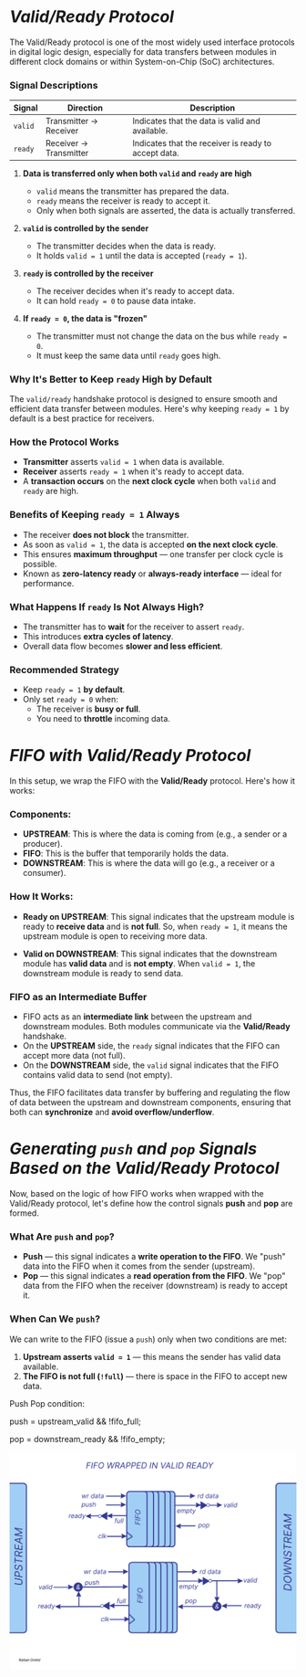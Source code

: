 # *Valid/Ready Protocol*

The Valid/Ready protocol is one of the most widely used interface protocols in digital logic design, especially for data transfers between modules in different clock domains or within System-on-Chip (SoC) architectures.

### Signal Descriptions

| Signal  | Direction         | Description                                   |
|---------|-------------------|-----------------------------------------------|
| `valid` | Transmitter → Receiver | Indicates that the data is valid and available. |
| `ready` | Receiver → Transmitter | Indicates that the receiver is ready to accept data. |



1. **Data is transferred only when both `valid` and `ready` are high**
   - `valid` means the transmitter has prepared the data.
   - `ready` means the receiver is ready to accept it.
   - Only when both signals are asserted, the data is actually transferred.

2. **`valid` is controlled by the sender**
   - The transmitter decides when the data is ready.
   - It holds `valid = 1` until the data is accepted (`ready = 1`).

3. **`ready` is controlled by the receiver**
   - The receiver decides when it's ready to accept data.
   - It can hold `ready = 0` to pause data intake.

4. **If `ready = 0`, the data is "frozen"**
   - The transmitter must not change the data on the bus while `ready = 0`.
   - It must keep the same data until `ready` goes high.

### Why It's Better to Keep `ready` High by Default

The `valid/ready` handshake protocol is designed to ensure smooth and efficient data transfer between modules. Here's why keeping `ready = 1` by default is a best practice for receivers.

### How the Protocol Works

- **Transmitter** asserts `valid = 1` when data is available.
- **Receiver** asserts `ready = 1` when it's ready to accept data.
- A **transaction occurs** on the **next clock cycle** when both `valid` and `ready` are high.

### Benefits of Keeping `ready = 1` Always

- The receiver **does not block** the transmitter.
- As soon as `valid = 1`, the data is accepted **on the next clock cycle**.
- This ensures **maximum throughput** — one transfer per clock cycle is possible.
- Known as **zero-latency ready** or **always-ready interface** — ideal for performance.

### What Happens If `ready` Is Not Always High?

- The transmitter has to **wait** for the receiver to assert `ready`.
- This introduces **extra cycles of latency**.
- Overall data flow becomes **slower and less efficient**.

### Recommended Strategy

- Keep `ready = 1` **by default**.
- Only set `ready = 0` when:
  - The receiver is **busy or full**.
  - You need to **throttle** incoming data.


# *FIFO with Valid/Ready Protocol*

In this setup, we wrap the FIFO with the **Valid/Ready** protocol. Here's how it works:

### Components:

- **UPSTREAM**: This is where the data is coming from (e.g., a sender or a producer).
- **FIFO**: This is the buffer that temporarily holds the data.
- **DOWNSTREAM**: This is where the data will go (e.g., a receiver or a consumer).

### How It Works:

- **Ready on UPSTREAM**: This signal indicates that the upstream module is ready to **receive data** and is **not full**. So, when `ready = 1`, it means the upstream module is open to receiving more data.
  
- **Valid on DOWNSTREAM**: This signal indicates that the downstream module has **valid data** and is **not empty**. When `valid = 1`, the downstream module is ready to send data.

### FIFO as an Intermediate Buffer

- FIFO acts as an **intermediate link** between the upstream and downstream modules. Both modules communicate via the **Valid/Ready** handshake.
- On the **UPSTREAM** side, the `ready` signal indicates that the FIFO can accept more data (not full).
- On the **DOWNSTREAM** side, the `valid` signal indicates that the FIFO contains valid data to send (not empty).
  
Thus, the FIFO facilitates data transfer by buffering and regulating the flow of data between the upstream and downstream components, ensuring that both can **synchronize** and **avoid overflow/underflow**.

# *Generating `push` and `pop` Signals Based on the Valid/Ready Protocol*

Now, based on the logic of how FIFO works when wrapped with the Valid/Ready protocol, let's define how the control signals **push** and **pop** are formed.

### What Are `push` and `pop`?

- **Push** — this signal indicates a **write operation to the FIFO**. We "push" data into the FIFO when it comes from the sender (upstream).
- **Pop** — this signal indicates a **read operation from the FIFO**. We "pop" data from the FIFO when the receiver (downstream) is ready to accept it.

### When Can We `push`?

We can write to the FIFO (issue a `push`) only when two conditions are met:

1. **Upstream asserts `valid = 1`** — this means the sender has valid data available.
2. **The FIFO is not full (`!full`)** — there is space in the FIFO to accept new data.

Push Pop condition:

push = upstream_valid && !fifo_full;

pop = downstream_ready && !fifo_empty;


![FIFO valid/ready](FIFO_valid_ready.jpg)


